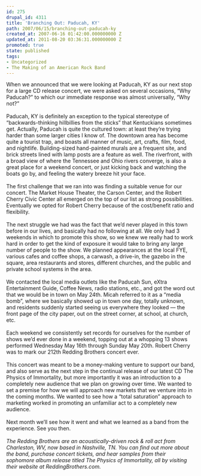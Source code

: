 ```yaml
---
id: 275
drupal_id: 4311
title: 'Branching Out: Paducah, KY'
path: 2007/06/15/branching-out-paducah-ky
created_at: 2007-06-16 01:42:00.000000000 Z
updated_at: 2011-08-20 03:36:31.000000000 Z
promoted: true
state: published
tags:
- Uncategorized
- The Making of an American Rock Band
---
```

When we announced that we were looking at Paducah, KY as our next stop for a large CD release concert, we were asked on several occasions, “Why Paducah?” to which our immediate response was almost universally, “Why not?”<br /><br />Paducah, KY is definitely an exception to the typical stereotype of “backwards-thinking hillbillies from the sticks” that Kentuckians sometimes get. Actually, Paducah is quite the cultured town: at least they’re trying harder than some larger cities I know of. The downtown area has become quite a tourist trap, and boasts all manner of music, art, crafts, film, food, and nightlife. Building-sized hand-painted murals are a frequent site, and brick streets lined with lamp posts are a feature as well. The riverfront, with a broad view of where the Tennessee and Ohio rivers converge, is also a great place for a weekend concert, or just kicking back and watching the boats go by, and feeling the watery breeze hit your face.<br /><br />The first challenge that we ran into was finding a suitable venue for our concert. The Market House Theater, the Carson Center, and the Robert Cherry Civic Center all emerged on the top of our list as strong possibilities. Eventually we opted for Robert Cherry because of the cost/benefit ratio and flexibility.<br /><br />The next struggle we had was the fact that we’d never played in this town before in our lives, and basically had no following at all. We only had 3 weekends in which to promote this show, so we knew we really had to work hard in order to get the kind of exposure it would take to bring any large number of people to the show. We planned appearances at the local FYE, various cafes and coffee shops, a carwash, a drive-in, the gazebo in the square, area restaurants and stores, different churches, and the public and private school systems in the area.<br /><br />We contacted the local media outlets like the Paducah Sun, eXtra Entertainment Guide, Coffee News, radio stations, etc., and got the word out that we would be in town on May 24th. Micah referred to it as a “media bomb”, where we basically showed up in town one day, totally unknown, and residents suddenly started seeing us everywhere they looked — the front page of the city paper, out on the street corner, at school, at church, etc.<br /><br />Each weekend we consistently set records for ourselves for the number of shows we’d ever done in a weekend, topping out at a whopping 13 shows performed Wednesday May 16th through Sunday May 20th. Robert Cherry was to mark our 212th Redding Brothers concert ever.<br /><br />This concert was meant to be a money-making venture to support our band, and also serve as the next step in the continual release of our latest CD The Physics of Immortality, but more importantly it was an introduction to a completely new audience that we plan on growing over time. We wanted to set a premise for how we will approach new markets that we venture into in the coming months. We wanted to see how a “total saturation” approach to marketing worked in promoting an unfamiliar act to a completely new audience.<br /><br />Next month we’ll see how it went and what we learned as a band from the experience. See you then.<br /><br /><em>The Redding Brothers are an acoustically-driven rock &amp; roll act from Charleston, WV, now based in Nashville, TN. You can find out more about the band, purchase concert tickets, and hear samples from their sophomore album release titled The Physics of Immortality, all by visiting their website at ReddingBrothers.com.</em>
